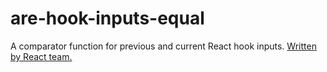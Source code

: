 # are-hook-inputs-equal

A comparator function for previous and current React hook inputs. [Written by React team.](https://github.com/facebook/react/blob/e02086bfcc698d02a41a7785a1027a94dbc88eea/packages/react-reconciler/src/ReactFiberHooks.js#L763-L791)
